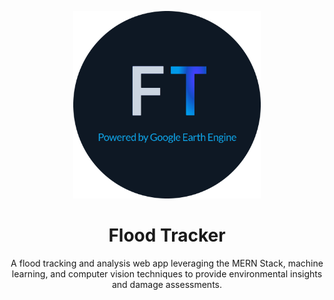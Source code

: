 <p align="center">
  <img alt="Flood Tracker" src="./assets/circular_banner_cropped.png" width="300" />
</p>
<h1 align="center">
  Flood Tracker
</h1>
<p align="center">
  A flood tracking and analysis web app leveraging the MERN Stack, machine learning, and computer vision techniques to provide environmental insights and damage assessments. 
</p>
<!-- Flood Tracker is a full-stack application designed to monitor and analyze flood data in real-time. Utilizing the power of the MERN stack, along with the Google Earth Engine API, this application processes satellite images to extract vital statistics about flood-affected areas. It offers insights into the impact on urban areas, farmlands, and road networks -->
